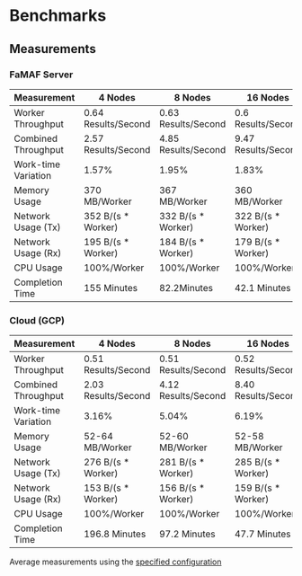 # Benchmarks

## Measurements

### FaMAF Server

| Measurement         | 4 Nodes             | 8 Nodes             | 16 Nodes            |
|---------------------|---------------------|---------------------|---------------------|
| Worker Throughput   | 0.64 Results/Second | 0.63 Results/Second | 0.6 Results/Second  |
| Combined Throughput | 2.57 Results/Second | 4.85 Results/Second | 9.47 Results/Second |
| Work-time Variation | 1.57%               | 1.95%               | 1.83%               |
| Memory Usage        | 370 MB/Worker       | 367 MB/Worker       | 360 MB/Worker       |
| Network Usage (Tx)  | 352 B/(s * Worker)  | 332 B/(s * Worker)  | 322 B/(s * Worker)  |
| Network Usage (Rx)  | 195 B/(s * Worker)  | 184 B/(s * Worker)  | 179 B/(s * Worker)  |
| CPU Usage           | 100%/Worker         | 100%/Worker         | 100%/Worker         |
| Completion Time     | 155 Minutes         | 82.2Minutes         | 42.1 Minutes        |

### Cloud (GCP)

| Measurement         | 4 Nodes             | 8 Nodes             | 16 Nodes            |
|---------------------|---------------------|---------------------|---------------------|
| Worker Throughput   | 0.51 Results/Second | 0.51 Results/Second | 0.52 Results/Second |
| Combined Throughput | 2.03 Results/Second | 4.12 Results/Second | 8.40 Results/Second |
| Work-time Variation | 3.16%               | 5.04%               | 6.19%               |
| Memory Usage        | 52-64 MB/Worker     | 52-60 MB/Worker     | 52-58 MB/Worker     |
| Network Usage (Tx)  | 276 B/(s * Worker)  | 281 B/(s * Worker)  | 285 B/(s * Worker)  |
| Network Usage (Rx)  | 153 B/(s * Worker)  | 156 B/(s * Worker)  | 159 B/(s * Worker)  |
| CPU Usage           | 100%/Worker         | 100%/Worker         | 100%/Worker         |
| Completion Time     | 196.8 Minutes       | 97.2 Minutes        | 47.7 Minutes        |

Average measurements using the [specified configuration](measurements/README.md)